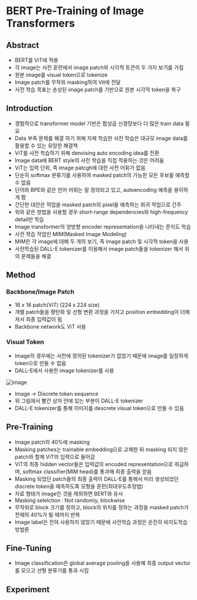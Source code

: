 # BERT Pre-Training of Image Transformers

## Abstract

- BERT를 ViT에 적용
- 각 image는 사전 훈련에서 image patch와 시각적 토큰의 두 가지 보기를 가짐
- 원본 image를 visual token으로 tokenize
- Image patch를 무작위 masking하여 Vit에 전달
- 사전 학습 목표는 손상된 image patch를 기반으로 원본 시각적 token을 복구

## Introduction

- 경험적으로 transformer model 기반은 합성곱 신경망보다 더 많은 train data 필요
- Data 부족 문제를 해결 하기 위해 자체 학습한 사전 학습은 대규모 image data를 활용할 수 있는 유망한 해결책
- ViT를 사전 학습하기 위해 denoising auto encoding idea를 전환
- Image data에 BERT style의 사전 학습을 직접 적용하는 것은 어려움
- ViT는 입력 단위, 즉 image patcgh에 대한 사전 어휘가 없음
- 단순히 softmax 분류기를 사용하여 masked patch의 가능한 모든 후보를 예측할 수 없음
- 단어와 BPE와 같은 언어 어휘는 잘 정의되고 있고, autoencoding 예측을 용이하게 함
- 간단한 대안은 작업을 masked patch의 pixel을 예측하는 회귀 작업으로 간주
- 위와 같은 방법을 사용할 경우 short-range dependencies와 high-frequency detail만 학습 
- Image transformer의 양방향 encoder representation을 나타내는 준지도 학습
- 사전 학습 작업인 MIM(Masked Image Modeling)
- MIM은 각 image에 대해 두 개의 보기, 즉 image patch 및 시각적 token을 사용
- 사전학습된 DALL-E tokenizer를 이용해서 image patch들을 tokenizer 해서 위의 문제들을 해결

## Method

### Backbone/Image Patch

- 16 x 16 patch(ViT) (224 x 224 size)
- 개별 patch들을 평탄화 및 선형 변환 과정을 거치고 position embedding이 더해져서 최종 입력값이 됨
- Backbone network도 ViT 사용

### Visual Token

- Image의 경우에는 사전에 정의된 tokenizer가 없었기 때문에 image를 일정하게 token으로 만들 수 없음
- DALL-E에서 사용한 image tokenizer를 사용

![image](https://user-images.githubusercontent.com/80622859/231164192-2b474623-7093-4642-8020-221385414532.png)

- Image -> Discrete token sequence
- 위 그림에서 빨간 상자 안에 있는 부분이 DALL-E tokenizer
- DALL-E tokenizer를 통해 이미지를 descrete visual token으로 만들 수 있음

## Pre-Training
- Image patch의 40%에 masking
- Masking patches는  trainable embedding으로 교체한 뒤 masking 되지 않은 patch와 함께 ViT의 입력으로 들어감
- ViT의 최종 hidden vector들은 입력값의 encoded representation으로 취급하며, softmax classifier(MIM head)를 통과해 최종 출력을 얻음
- Masking 되었던 patch들의 최종 출력이 DALL-E를 통해서 미리 생성되었던 discrete token을 예측하도록 모형을 훈련(최대우도추정법)
- 자료 형태가 image인 것을 제외하면 BERT와 유사
- Masking selelction : Not randomly, blockwise
- 무작위로 block 크기를 정하고, block의 위치를 정하는 과정을 masked patch가 전체의 40%가 될 때까지 반복
- Image label은 전혀 사용하지 않았기 때문에 사전학습 과정은 온전히 비지도학습 방법론

## Fine-Tuning
- Image classification은 global average pooling을 사용해 최종 output vector를 모으고 선형 분류기를 통과 시킴

## Experiment



